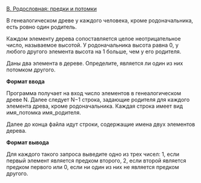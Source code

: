 <a href="https://contest.yandex.ru/contest/29403/problems/B/">B. Родословная: предки и потомки</a>

В генеалогическом древе у каждого человека, кроме родоначальника, есть ровно один родитель.

Каждом элементу дерева сопоставляется целое неотрицательное число, называемое высотой. У родоначальника высота равна 0, у любого другого элемента высота на 1 больше, чем у его родителя.

Даны два элемента в дереве. Определите, является ли один из них потомком другого.

**Формат ввода**

Программа получает на вход число элементов в генеалогическом древе N. Далее следует N−1 строка, задающие родителя для каждого элемента древа, кроме родоначальника. Каждая строка имеет вид имя_потомка имя_родителя.

Далее до конца файла идут строки, содержащие имена двух элементов дерева.

**Формат вывода**

Для каждого такого запроса выведите одно из трех чисел: 1, если первый элемент является предком второго, 2, если второй является предком первого или 0, если ни один из них не является предком другого.
